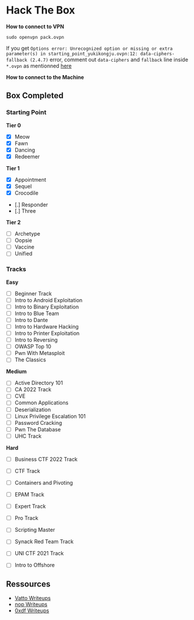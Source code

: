 # Hack The Box

**How to connect to VPN**

`sudo openvpn pack.ovpn`

If you get `Options error: Unrecognized option or missing or extra parameter(s) in starting_point_yukikongju.ovpn:12: data-ciphers-fallback (2.4.7)` error, comment 
out `data-ciphers` and `fallback` line inside `*.ovpn` as mentionned [here](https://forums.openvpn.net/viewtopic.php?f=6&t=31516)



**How to connect to the Machine**


## Box Completed

### Starting Point

**Tier 0**

- [X] Meow
- [X] Fawn
- [X] Dancing
- [X] Redeemer

**Tier 1**

- [X] Appointment
- [X] Sequel
- [X] Crocodile
- [.] Responder
- [.] Three

**Tier 2**

- [ ] Archetype
- [ ] Oopsie
- [ ] Vaccine
- [ ] Unified

### Tracks

**Easy**

- [ ] Beginner Track
- [ ] Intro to Android Exploitation
- [ ] Intro to Binary Exploitation
- [ ] Intro to Blue Team
- [ ] Intro to Dante
- [ ] Intro to Hardware Hacking
- [ ] Intro to Printer Exploitation
- [ ] Intro to Reversing
- [ ] OWASP Top 10
- [ ] Pwn With Metasploit
- [ ] The Classics

**Medium**

- [ ] Active Directory 101
- [ ] CA 2022 Track
- [ ] CVE
- [ ] Common Applications
- [ ] Deserialization
- [ ] Linux Privilege Escalation 101
- [ ] Password Cracking
- [ ] Pwn The Database
- [ ] UHC Track

**Hard**

- [ ] Business CTF 2022 Track
- [ ] CTF Track
- [ ] Containers and Pivoting
- [ ] EPAM Track
- [ ] Expert Track
- [ ] Pro Track
- [ ] Scripting Master
- [ ] Synack Red Team Track
- [ ] UNI CTF 2021 Track
- [ ] Intro to Offshore


## Ressources

- [Vatto Writeups](https://vato.cc/)
- [nop Writeups](https://guidedhacking.com/threads/how-to-learn-penetration-testing.19788/)
- [0xdf Writeups](https://0xdf.gitlab.io/)


